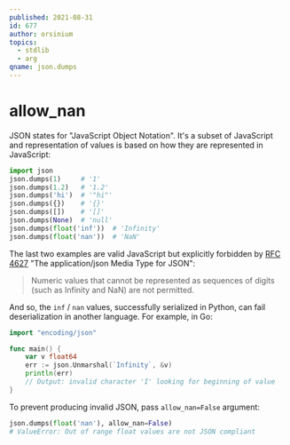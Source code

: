 ```yaml
---
published: 2021-08-31
id: 677
author: orsinium
topics:
  - stdlib
  - arg
qname: json.dumps
---
```


# allow_nan

JSON states for "JavaScript Object Notation". It's a subset of JavaScript and representation of values is based on how they are represented in JavaScript:

```python
import json
json.dumps(1)     # '1'
json.dumps(1.2)   # '1.2'
json.dumps('hi')  # '"hi"'
json.dumps({})    # '{}'
json.dumps([])    # '[]'
json.dumps(None)  # 'null'
json.dumps(float('inf'))  # 'Infinity'
json.dumps(float('nan'))  # 'NaN'
```

The last two examples are valid JavaScript but explicitly forbidden by [RFC 4627](https://tools.ietf.org/html/rfc4627) "The application/json Media Type for JSON":

> Numeric values that cannot be represented as sequences of digits (such as Infinity and NaN) are not permitted.

And so, the `inf` / `nan` values, successfully serialized in Python, can fail deserialization in another language. For example, in Go:

```go
import "encoding/json"

func main() {
    var v float64
    err := json.Unmarshal(`Infinity`, &v)
    println(err)
    // Output: invalid character 'I' looking for beginning of value
}
```

To prevent producing invalid JSON, pass `allow_nan=False` argument:

```python
json.dumps(float('nan'), allow_nan=False)
# ValueError: Out of range float values are not JSON compliant
```
